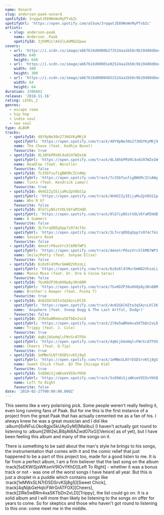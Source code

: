 ```yaml
---
name: Oxnard
slug: anderson-paak-oxnard
spotifyId: 3rqqwtJE89WoWvMyPTvbZc
spotifyUrl: 'https://open.spotify.com/album/3rqqwtJE89WoWvMyPTvbZc'
artists:
  - slug: anderson-paak
    name: Anderson .Paak
    spotifyId: 3jK9MiCrA42lLAdMGUZpwa
covers:
  - url: 'https://i.scdn.co/image/ab67616d0000b273524aa1b58c9b19480d8ee703'
    width: 640
    height: 640
  - url: 'https://i.scdn.co/image/ab67616d00001e02524aa1b58c9b19480d8ee703'
    width: 300
    height: 300
  - url: 'https://i.scdn.co/image/ab67616d00004851524aa1b58c9b19480d8ee703'
    width: 64
    height: 64
duration: 3386662
release: '2018-11-16'
rating: LEVEL_2
genres:
  - escape room
  - hip hop
  - indie soul
  - neo soul
type: ALBUM
tracks:
  - spotifyId: 48Y9pNe30o273HGYKyMKj9
    spotifyUrl: 'https://open.spotify.com/track/48Y9pNe30o273HGYKyMKj9'
    name: The Chase (feat. Kadhja Bonet)
    favourite: true
  - spotifyId: 0L38hbPRV0C4x6CH7WZe1W
    spotifyUrl: 'https://open.spotify.com/track/0L38hbPRV0C4x6CH7WZe1W'
    name: Headlow (feat. Norelle)
    favourite: false
  - spotifyId: 7c3SbTuufigBWURcICnAWy
    spotifyUrl: 'https://open.spotify.com/track/7c3SbTuufigBWURcICnAWy'
    name: Tints (feat. Kendrick Lamar)
    favourite: true
  - spotifyId: 4kHSIZyIEijaMuZpV8GS1p
    spotifyUrl: 'https://open.spotify.com/track/4kHSIZyIEijaMuZpV8GS1p'
    name: Who R U?
    favourite: false
  - spotifyId: 0lG7iyNSstVOLV6faMIHdD
    spotifyUrl: 'https://open.spotify.com/track/0lG7iyNSstVOLV6faMIHdD'
    name: 6 Summers
    favourite: false
  - spotifyId: 3LfnrqODEqXpp7s974cT4z
    spotifyUrl: 'https://open.spotify.com/track/3LfnrqODEqXpp7s974cT4z'
    name: Saviers Road
    favourite: false
  - spotifyId: 4mnetrP6ozVrc5lkM07WP3
    spotifyUrl: 'https://open.spotify.com/track/4mnetrP6ozVrc5lkM07WP3'
    name: Smile/Petty (feat. Sonyae Elise)
    favourite: false
  - spotifyId: 6i0z6l4tMurGmW82VhzoLi
    spotifyUrl: 'https://open.spotify.com/track/6i0z6l4tMurGmW82VhzoLi'
    name: Mansa Musa (feat. Dr. Dre & Cocoa Sarai)
    favourite: false
  - spotifyId: 7GvKDZP30uHX0p8y3Kn6BM
    spotifyUrl: 'https://open.spotify.com/track/7GvKDZP30uHX0p8y3Kn6BM'
    name: Brother's Keeper (feat. Pusha T)
    favourite: true
  - spotifyId: 4n02GblHZte3q5AzcLHlIK
    spotifyUrl: 'https://open.spotify.com/track/4n02GblHZte3q5AzcLHlIK'
    name: 'Anywhere (feat. Snoop Dogg & The Last Artful, Dodgr)'
    favourite: false
  - spotifyId: 2lRe5wBRm4xaSKTbDn2vLD
    spotifyUrl: 'https://open.spotify.com/track/2lRe5wBRm4xaSKTbDn2vLD'
    name: Trippy (feat. J. Cole)
    favourite: true
  - spotifyId: 4qNijbGeHqlcFWrGrATFOX
    spotifyUrl: 'https://open.spotify.com/track/4qNijbGeHqlcFWrGrATFOX'
    name: Cheers (feat. Q-Tip)
    favourite: true
  - spotifyId: 1eMWxSLN7rDSDSrvKSj8gS
    spotifyUrl: 'https://open.spotify.com/track/1eMWxSLN7rDSDSrvKSj8gS'
    name: Sweet Chick (feat. BJ The Chicago Kid)
    favourite: true
  - spotifyId: 5sEKWiSjsWKsmV9IOvYKhD
    spotifyUrl: 'https://open.spotify.com/track/5sEKWiSjsWKsmV9IOvYKhD'
    name: Left To Right
    favourite: false
date: '2019-02-27T00:00:00.000Z'
---
```

This seems like a very polarising pick. Some people weren't
really feeling it, even long running fans of Paak. But for me this is the first instance
of a project from the great Paak that has actually cemented me as a fan of his. I always
knew he was a great musician and I did like :album[6xNFuLOko8gjxi5kUAyGyM][Malibu] (I
haven't actually got round to listening to :album[2Wl2eLBIbjAt6AZwd07IxG][Venice] as of yet),
but I have been feeling this album and many of the songs on it.

There is something to be said about the man's style he brings to his songs, the
instrumentation that comes with it and the comic relief that just happened to be a part of
this project too, made for a good listen to me. It is far from a perfect album, I am a
firm believer that the last song on the album :track[5sEKWiSjsWKsmV9IOvYKhD][Left To Right] -
whether it was a bonus track or not - was one of the worst songs I have heard all year. But
this is just a droplet in a puddle which contains songs like :track[1eMWxSLN7rDSDSrvKSj8gS][Sweet Chick],
:track[4qNijbGeHqlcFWrGrATFOX][Cheers], :track[2lRe5wBRm4xaSKTbDn2vLD][Trippy], the list could
go on. It is a solid album and I will more than likely be listening to the songs
on offer for years to come. So for skeptics and those who haven't got round to listening to
this one: come meet me in the middle.
